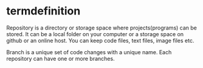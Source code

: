 # termdefinition
Repository is a directory or storage space where projects(programs) can be stored. It can be a local folder on your computer or a storage space on github or an online host. You can keep code files, text files, image files etc.

Branch is a unique set of code changes with a unique name. Each repository can have one or more branches.

